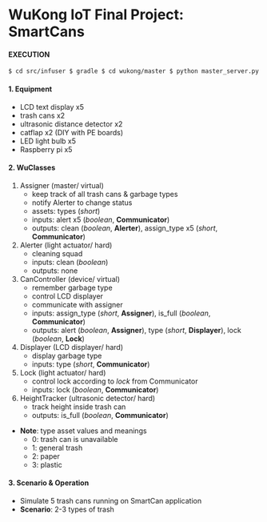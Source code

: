 # WuKong IoT Final Project: SmartCans

#### EXECUTION
` $ cd src/infuser
$ gradle
$ cd wukong/master
$ python master_server.py `

#### 1. Equipment
* LCD text display x5
* trash cans x2
* ultrasonic distance detector x2
* catflap x2 (DIY with PE boards)
* LED light bulb x5
* Raspberry pi x5

#### 2. WuClasses
1. Assigner (master/ virtual)
    * keep track of all trash cans & garbage types
    * notify Alerter to change status
    * assets: types (*short*)
    * inputs: alert x5 (*boolean*, **Communicator**)
    * outputs: clean (*boolean*, **Alerter**), assign_type x5 (*short*, **Communicator**)
2. Alerter (light actuator/ hard)
    * cleaning squad
    * inputs: clean (*boolean*)
    * outputs: none
3. CanController (device/ virtual)
    * remember garbage type
    * control LCD displayer
    * communicate with assigner
    * inputs:  assign_type (*short*, **Assigner**), is_full (*boolean*, **Communicator**) 
    * outputs: alert (*boolean*, **Assigner**), type (*short*, **Displayer**), lock (*boolean*, **Lock**)
4. Displayer (LCD displayer/ hard)
    * display garbage type
    * inputs: type (*short*, **Communicator**)
5. Lock (light actuator/ hard)
    * control lock according to *lock* from Communicator
    * inputs: lock (*boolean*, **Communicator**)
5. HeightTracker (ultrasonic detector/ hard)
    * track height inside trash can
    * outputs: is_full (*boolean*, **Communicator**)

* **Note**: type asset values and meanings
    * 0: trash can is unavailable
    * 1: general trash
    * 2: paper
    * 3: plastic

#### 3. Scenario & Operation
* Simulate 5 trash cans running on SmartCan application
* **Scenario**: 2-3 types of trash